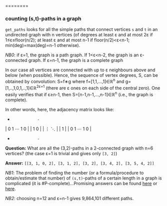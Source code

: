 ========
### counting (s,t)-paths in a graph

`get_paths` looks for all the simple paths that connect vertices `s` and `t` in an undirected graph with n vertices (of degrees at least &epsilon; and at most 2&epsilon; if 1&le;&epsilon;&le;floor(n/2); at least &epsilon; and at most n-1 if floor(n/2)&lt;&epsilon;&lt;n-1; min(deg)=max(deg)=n-1 otherwise). 

_NB0_: if &epsilon;=1, the graph is a path graph. If 1&lt;&epsilon;&lt;n-2, the graph is an &epsilon;-connected graph. If &epsilon;=n-1, the graph is a complete graph

In our case all vertices are connected with up to &epsilon; neighbours above and below (when possible). Hence, the sequence of vertex degrees, S, can be obtained by convolution: S=f&lowast;g where f=[1,1,...,1]&isin;&Ropf;<sup>n</sup> and g=[1,..,1,0,1,..,1]&isin;&Ropf;<sup>2&epsilon;+1</sup> (there are &epsilon; ones on each side of the central zero). One easily verifies that if &epsilon;&ge;n-1, then S=[n-1,n-1,...,n-1]&isin;&Ropf;<sup>n</sup> (i.e., the graph is complete).

In other words, here, the adjacency matrix looks like:
 -                -
| 0 1 &ctdot; 1 0  |
| 1 0              |
|  &vellip; &dtdot; | 
|  1               |
|  0 1 &ctdot; 1 0 | 
 -                -

__Question:__ What are all the (3,2)-paths in a 2-connected graph with n=6 vertices? (the case &epsilon;=1 is trivial and gives only `[3, 2]`)

__Answer:__ `[[3, 1, 0, 2], [3, 1, 2], [3, 2], [3, 4, 2], [3, 5, 4, 2]]`

_NB1_: The problem of finding the number (or a formula/procedure to obtain/estimate that number) of `(s,t)`-paths of a certain length in a graph is complicated (it is \#P-complete)...Promising answers can be found [here](https://people.smp.uq.edu.au/DirkKroese/ps/robkro_rev.pdf) or [here](http://citeseerx.ist.psu.edu/viewdoc/download;jsessionid=EC4731136167A4EB6D39E68680065D4B?doi=10.1.1.156.345&rep=rep1&type=pdf).

_NB2_: choosing n=12 and &epsilon;=n-1 gives 9,864,101 different paths.
